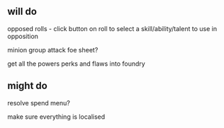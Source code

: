 ## will do
opposed rolls - click button on roll to select a skill/ability/talent to use in opposition

minion group attack
foe sheet?

get all the powers perks and flaws into foundry

## might do

resolve spend menu?

make sure everything is localised